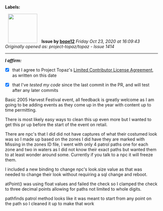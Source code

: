 **Labels:**



<a href="https://github.com/bope12"><img src="https://avatars0.githubusercontent.com/u/2702250?v=4" width="96" height="96" hspace="10"></img></a> **Issue by [bope12](https://github.com/bope12)**
_Friday Oct 23, 2020 at 16:09:43_
_Originally opened as: project-topaz/topaz - Issue 1414_

----

<!-- place 'x' mark between square [] brackets to affirm: -->
**_I affirm:_**
- [x] that I agree to Project Topaz's [Limited Contributor License Agreement](http://project-topaz.com/blob/release/CONTRIBUTOR_AGREEMENT.md), as written on this date
- [x] that I've _tested my code_ since the last commit in the PR, and will test after any later commits

Basic 2005 Harvest Festival event, all feedback is greatly welcome as I am going to be adding events as they come up in the year with content up to time permitting.
There is most likely easy ways to clean this up even more but I wanted to get this pr up before the start of the event on retail.
There are npc's that I did did not have captures of what their costumed look was so I made up based on the zones I did have they are marked with Missing in the zones ID file, I went with only 4 patrol paths one for each zone and two in waters as I did not know their exact paths but wanted them to at least wonder around some. Currently if you talk to a npc it will freeze them.
I included a new binding to change npc's look.size value as that was needed to change their look without requiring a sql change and reboot.
atPoint() was using float values and failed the check so I clamped the check to three decimal points allowing for paths not limited to whole digits.
pathfinds patrol method looks like it was meant to start from any point on the path so I cleaned it up to make that work
